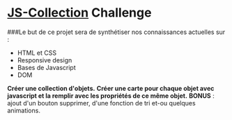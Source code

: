 # [JS-Collection](https://elibbth.github.io/JS-CollectionChallenge/) Challenge

###Le but de ce projet sera de synthétiser nos connaissances actuelles sur :

- HTML et CSS
- Responsive design
- Bases de Javascript
- DOM

**Créer une collection d'objets.**
**Créer une carte pour chaque objet avec javascript et la remplir avec les propriétés de ce même objet.** 
**BONUS** : ajout d'un bouton supprimer, d'une fonction de tri et-ou quelques animations.
